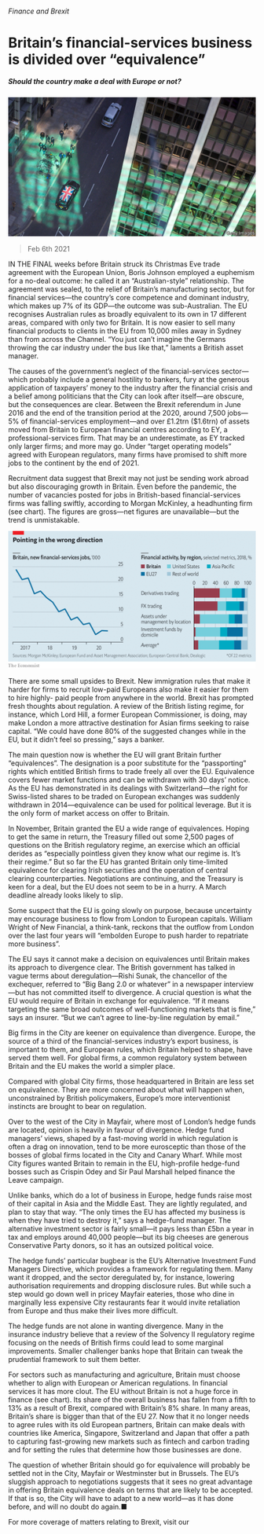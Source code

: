 ###### Finance and Brexit

# Britain’s financial-services business is divided over “equivalence” 

##### Should the country make a deal with Europe or not? 

![image](images/20210206_BRP001_0.jpg) 

> Feb 6th 2021 


IN THE FINAL weeks before Britain struck its Christmas Eve trade agreement with the European Union, Boris Johnson employed a euphemism for a no-deal outcome: he called it an “Australian-style” relationship. The agreement was sealed, to the relief of Britain’s manufacturing sector, but for financial services—the country’s core competence and dominant industry, which makes up 7% of its GDP—the outcome was sub-Australian. The EU recognises Australian rules as broadly equivalent to its own in 17 different areas, compared with only two for Britain. It is now easier to sell many financial products to clients in the EU from 10,000 miles away in Sydney than from across the Channel. “You just can’t imagine the Germans throwing the car industry under the bus like that,” laments a British asset manager.


The causes of the government’s neglect of the financial-services sector—which probably include a general hostility to bankers, fury at the generous application of taxpayers’ money to the industry after the financial crisis and a belief among politicians that the City can look after itself—are obscure, but the consequences are clear. Between the Brexit referendum in June 2016 and the end of the transition period at the 2020, around 7,500 jobs—5% of financial-services employment—and over £1.2trn ($1.6trn) of assets moved from Britain to European financial centres according to EY, a professional-services firm. That may be an underestimate, as EY tracked only larger firms; and more may go. Under “target operating models” agreed with European regulators, many firms have promised to shift more jobs to the continent by the end of 2021.



Recruitment data suggest that Brexit may not just be sending work abroad but also discouraging growth in Britain. Even before the pandemic, the number of vacancies posted for jobs in British-based financial-services firms was falling swiftly, according to Morgan McKinley, a headhunting firm (see chart). The figures are gross—net figures are unavailable—but the trend is unmistakable.

![image](images/20210206_BRC610.png) 



There are some small upsides to Brexit. New immigration rules that make it harder for firms to recruit low-paid Europeans also make it easier for them to hire highly- paid people from anywhere in the world. Brexit has prompted fresh thoughts about regulation. A review of the British listing regime, for instance, which Lord Hill, a former European Commissioner, is doing, may make London a more attractive destination for Asian firms seeking to raise capital. “We could have done 80% of the suggested changes while in the EU, but it didn’t feel so pressing,” says a banker.


The main question now is whether the EU will grant Britain further “equivalences”. The designation is a poor substitute for the “passporting” rights which entitled British firms to trade freely all over the EU. Equivalence covers fewer market functions and can be withdrawn with 30 days’ notice. As the EU has demonstrated in its dealings with Switzerland—the right for Swiss-listed shares to be traded on European exchanges was suddenly withdrawn in 2014—equivalence can be used for political leverage. But it is the only form of market access on offer to Britain.


In November, Britain granted the EU a wide range of equivalences. Hoping to get the same in return, the Treasury filled out some 2,500 pages of questions on the British regulatory regime, an exercise which an official derides as “especially pointless given they know what our regime is. It’s their regime.” But so far the EU has granted Britain only time-limited equivalence for clearing Irish securities and the operation of central clearing counterparties. Negotiations are continuing, and the Treasury is keen for a deal, but the EU does not seem to be in a hurry. A March deadline already looks likely to slip.


Some suspect that the EU is going slowly on purpose, because uncertainty may encourage business to flow from London to European capitals. William Wright of New Financial, a think-tank, reckons that the outflow from London over the last four years will “embolden Europe to push harder to repatriate more business”.


The EU says it cannot make a decision on equivalences until Britain makes its approach to divergence clear. The British government has talked in vague terms about deregulation—Rishi Sunak, the chancellor of the exchequer, referred to “Big Bang 2.0 or whatever” in a newspaper interview—but has not committed itself to divergence. A crucial question is what the EU would require of Britain in exchange for equivalence. “If it means targeting the same broad outcomes of well-functioning markets that is fine,” says an insurer. “But we can’t agree to line-by-line regulation by email.”


Big firms in the City are keener on equivalence than divergence. Europe, the source of a third of the financial-services industry’s export business, is important to them, and European rules, which Britain helped to shape, have served them well. For global firms, a common regulatory system between Britain and the EU makes the world a simpler place.


Compared with global City firms, those headquartered in Britain are less set on equivalence. They are more concerned about what will happen when, unconstrained by British policymakers, Europe’s more interventionist instincts are brought to bear on regulation.


Over to the west of the City in Mayfair, where most of London’s hedge funds are located, opinion is heavily in favour of divergence. Hedge fund managers’ views, shaped by a fast-moving world in which regulation is often a drag on innovation, tend to be more eurosceptic than those of the bosses of global firms located in the City and Canary Wharf. While most City figures wanted Britain to remain in the EU, high-profile hedge-fund bosses such as Crispin Odey and Sir Paul Marshall helped finance the Leave campaign.


Unlike banks, which do a lot of business in Europe, hedge funds raise most of their capital in Asia and the Middle East. They are lightly regulated, and plan to stay that way. “The only times the EU has affected my business is when they have tried to destroy it,” says a hedge-fund manager. The alternative investment sector is fairly small—it pays less than £5bn a year in tax and employs around 40,000 people—but its big cheeses are generous Conservative Party donors, so it has an outsized political voice.


The hedge funds’ particular bugbear is the EU’s Alternative Investment Fund Managers Directive, which provides a framework for regulating them. Many want it dropped, and the sector deregulated by, for instance, lowering authorisation requirements and dropping disclosure rules. But while such a step would go down well in pricey Mayfair eateries, those who dine in marginally less expensive City restaurants fear it would invite retaliation from Europe and thus make their lives more difficult.


The hedge funds are not alone in wanting divergence. Many in the insurance industry believe that a review of the Solvency II regulatory regime focusing on the needs of British firms could lead to some marginal improvements. Smaller challenger banks hope that Britain can tweak the prudential framework to suit them better.


For sectors such as manufacturing and agriculture, Britain must choose whether to align with European or American regulations. In financial services it has more clout. The EU without Britain is not a huge force in finance (see chart). Its share of the overall business has fallen from a fifth to 13% as a result of Brexit, compared with Britain’s 8% share. In many areas, Britain’s share is bigger than that of the EU 27. Now that it no longer needs to agree rules with its old European partners, Britain can make deals with countries like America, Singapore, Switzerland and Japan that offer a path to capturing fast-growing new markets such as fintech and carbon trading and for setting the rules that determine how those businesses are done.


The question of whether Britain should go for equivalence will probably be settled not in the City, Mayfair or Westminster but in Brussels. The EU’s sluggish approach to negotiations suggests that it sees no great advantage in offering Britain equivalence deals on terms that are likely to be accepted. If that is so, the City will have to adapt to a new world—as it has done before, and will no doubt do again.■


For more coverage of matters relating to Brexit, visit our 

